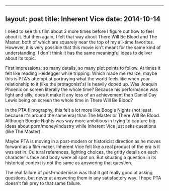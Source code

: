 ------
layout: post
title: Inherent Vice 
date:  2014-10-14 
-----
 I need to see this film about 3 more times before I figure out how to feel about it. But then again, I felt that way about There Will Be Blood and The Master, both of which are squarely near the top of my all-time favorites. However, it is very possible that this movie isn't meant for the same kind of understanding. I don't think it has the same meaningful ideas to deliver about its topic.

First impressions: so many details, so many plot points to follow. At times it felt like reading Heidegger while tripping. Which made me realize, maybe this is PTA's attempt at portraying what the world feels like when your relationship to it (like the protagonist's) is heavily doped up. Was Joaquin Phoenix on screen literally the whole time? Because his performance was light and silly, does it make it any less of an achievement than Daniel Day Lewis being on screen the whole time in There Will Be Blood?

In the PTA filmography, this felt a lot more like Boogie Nights (not least because it's around the same era) than The Master or There Will Be Blood. Although Boogie Nights was way more ambitious in trying to capture big ideas about porn/money/industry while Inherent Vice just asks questions (like The Master).

Maybe PTA is moving in a post-modern or historicist direction as he moves forward as a film maker. Inherent Vice felt like a real product of the era is it was set in. Cultural references, lighting choices, the gritty details on each character's face and body were all spot on. But situating a question in its historical context is not the same as answering that question.

The real failure of post-modernism was that it got really good at asking questions, but never at answering them in any satisfactory way. I hope PTA doesn't fall prey to that same failure. 
